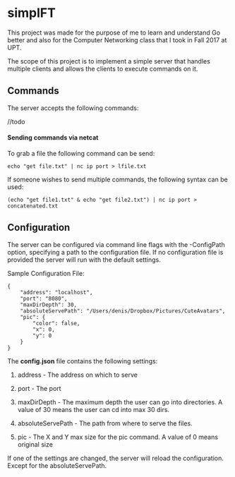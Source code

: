 # simplFT
This project was made for the purpose of me to learn and understand Go better and also for the Computer Networking class
that I took in Fall 2017 at UPT.

The scope of this project is to implement a simple server that handles multiple clients and allows the clients to
execute commands on it.

## Commands

The server accepts the following commands:

//todo

#### Sending commands via netcat

To grab a file the following command can be send:

```echo "get file.txt" | nc ip port > lfile.txt```

If someone wishes to send multiple commands, the following syntax
can be used:

```(echo "get file1.txt" & echo "get file2.txt") | nc ip port > concatenated.txt```

## Configuration

The server can be configured via command line flags with the -ConfigPath option,
specifying a path to the configuration file.
If no configuration file is provided the server will run with the default settings.

Sample Configuration File:
```
{
    "address": "localhost",
    "port": "8080",
    "maxDirDepth": 30,
    "absoluteServePath": "/Users/denis/Dropbox/Pictures/CuteAvatars",
    "pic": {
        "color": false,
        "x": 0,
        "y": 0
    }
}
```

The **config.json** file contains the following settings:

1. address           - The address on which to serve

2. port              - The port

3. maxDirDepth       - The maximum depth the user can go into directories. A value of 30 means the user can cd into max 30 dirs.

4. absoluteServePath - The path from where to serve the files.

5. pic               - The X and Y max size for the pic command. A value of 0 means original size

If one of the settings are changed, the server will reload the configuration.
Except for the absoluteServePath.